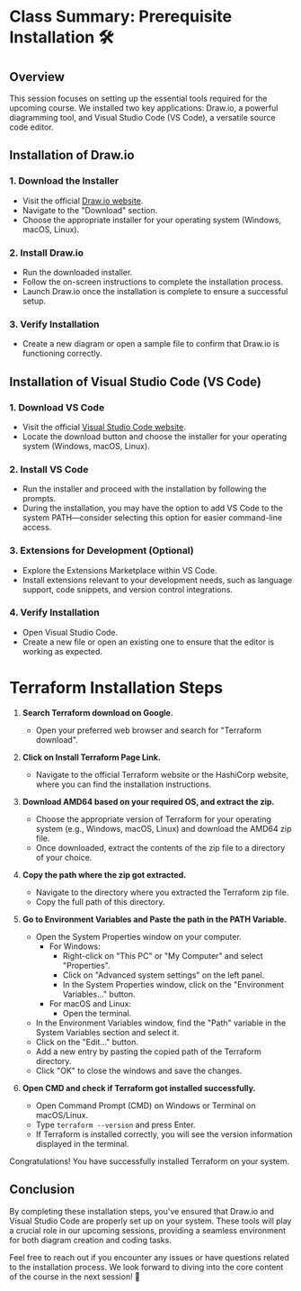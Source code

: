 # Class Summary: Prerequisite Installation 🛠️

## Overview

This session focuses on setting up the essential tools required for the upcoming course. We installed two key applications: Draw.io, a powerful diagramming tool, and Visual Studio Code (VS Code), a versatile source code editor.

## Installation of Draw.io

### 1. Download the Installer

- Visit the official [Draw.io website](https://www.draw.io/).
- Navigate to the "Download" section.
- Choose the appropriate installer for your operating system (Windows, macOS, Linux).

### 2. Install Draw.io

- Run the downloaded installer.
- Follow the on-screen instructions to complete the installation process.
- Launch Draw.io once the installation is complete to ensure a successful setup.

### 3. Verify Installation

- Create a new diagram or open a sample file to confirm that Draw.io is functioning correctly.

## Installation of Visual Studio Code (VS Code)

### 1. Download VS Code

- Visit the official [Visual Studio Code website](https://code.visualstudio.com/).
- Locate the download button and choose the installer for your operating system (Windows, macOS, Linux).

### 2. Install VS Code

- Run the installer and proceed with the installation by following the prompts.
- During the installation, you may have the option to add VS Code to the system PATH—consider selecting this option for easier command-line access.

### 3. Extensions for Development (Optional)

- Explore the Extensions Marketplace within VS Code.
- Install extensions relevant to your development needs, such as language support, code snippets, and version control integrations.

### 4. Verify Installation

- Open Visual Studio Code.
- Create a new file or open an existing one to ensure that the editor is working as expected.

# Terraform Installation Steps

1. **Search Terraform download on Google.**
   
   - Open your preferred web browser and search for "Terraform download".

2. **Click on Install Terraform Page Link.**
   
   - Navigate to the official Terraform website or the HashiCorp website, where you can find the installation instructions.

3. **Download AMD64 based on your required OS, and extract the zip.**
   
   - Choose the appropriate version of Terraform for your operating system (e.g., Windows, macOS, Linux) and download the AMD64 zip file.
   - Once downloaded, extract the contents of the zip file to a directory of your choice.

4. **Copy the path where the zip got extracted.**
   
   - Navigate to the directory where you extracted the Terraform zip file.
   - Copy the full path of this directory.

5. **Go to Environment Variables and Paste the path in the PATH Variable.**
   
   - Open the System Properties window on your computer.
     - For Windows:
       - Right-click on "This PC" or "My Computer" and select "Properties".
       - Click on "Advanced system settings" on the left panel.
       - In the System Properties window, click on the "Environment Variables..." button.
     - For macOS and Linux:
       - Open the terminal.
   - In the Environment Variables window, find the "Path" variable in the System Variables section and select it.
   - Click on the "Edit..." button.
   - Add a new entry by pasting the copied path of the Terraform directory.
   - Click "OK" to close the windows and save the changes.

6. **Open CMD and check if Terraform got installed successfully.**
   
   - Open Command Prompt (CMD) on Windows or Terminal on macOS/Linux.
   - Type `terraform --version` and press Enter.
   - If Terraform is installed correctly, you will see the version information displayed in the terminal.

Congratulations! You have successfully installed Terraform on your system.


## Conclusion

By completing these installation steps, you've ensured that Draw.io and Visual Studio Code are properly set up on your system. These tools will play a crucial role in our upcoming sessions, providing a seamless environment for both diagram creation and coding tasks.

Feel free to reach out if you encounter any issues or have questions related to the installation process. We look forward to diving into the core content of the course in the next session! 🚀